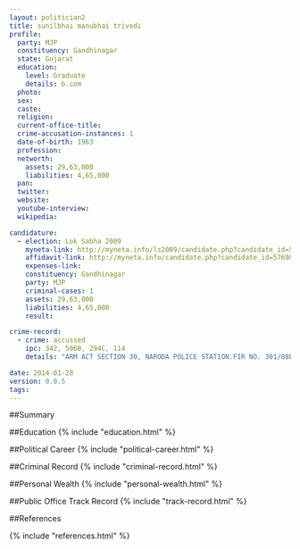 ```yaml
---
layout: politician2
title: sunilbhai manubhai trivedi
profile: 
  party: MJP
  constituency: Gandhinagar
  state: Gujarat
  education: 
    level: Graduate
    details: b.com
  photo: 
  sex: 
  caste: 
  religion: 
  current-office-title: 
  crime-accusation-instances: 1
  date-of-birth: 1963
  profession: 
  networth: 
    assets: 29,63,000
    liabilities: 4,65,000
  pan: 
  twitter: 
  website: 
  youtube-interview: 
  wikipedia: 

candidature: 
  - election: Lok Sabha 2009
    myneta-link: http://myneta.info/ls2009/candidate.php?candidate_id=5769
    affidavit-link: http://myneta.info/candidate.php?candidate_id=5769&scan=original
    expenses-link: 
    constituency: Gandhinagar 
    party: MJP
    criminal-cases: 1
    assets: 29,63,000
    liabilities: 4,65,000
    result:  

crime-record: 
  - crime: accussed
    ipc: 342, 506B, 294C, 114
    details: "ARM ACT SECTION 30, NARODA POLICE STATION.FIR NO. 301/08E" 

date: 2014-01-28
version: 0.0.5
tags: 
---
```

##Summary


##Education
{% include "education.html" %}


##Political Career
{% include "political-career.html" %}


##Criminal Record
{% include "criminal-record.html" %}


##Personal Wealth
{% include "personal-wealth.html" %}


##Public Office Track Record
{% include "track-record.html" %}


##References


{% include "references.html" %}